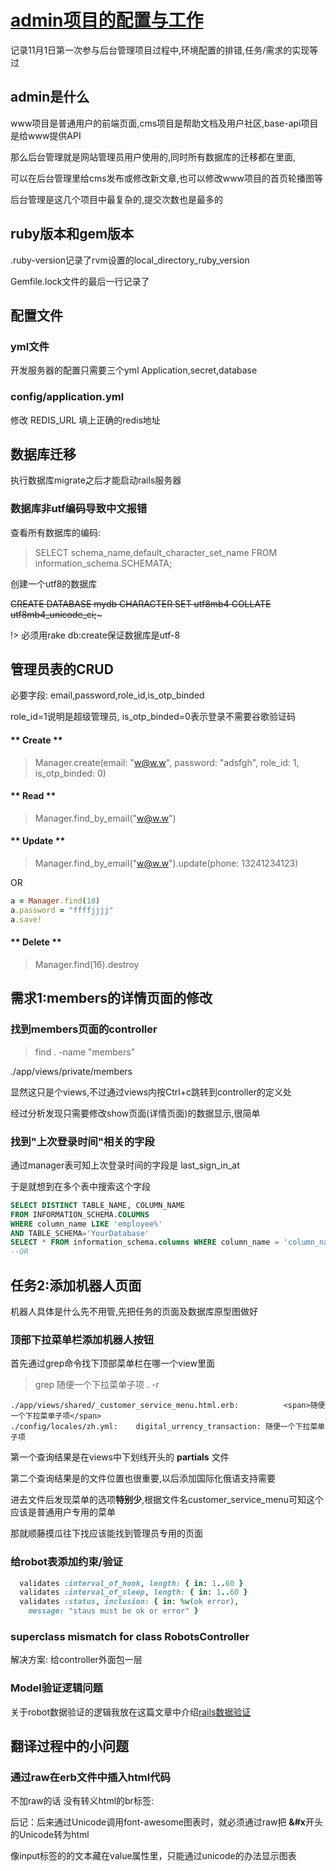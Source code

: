 # [admin项目的配置与工作](2019/11/project-admin)

记录11月1日第一次参与后台管理项目过程中,环境配置的排错,任务/需求的实现等过

## admin是什么

www项目是普通用户的前端页面,cms项目是帮助文档及用户社区,base-api项目是给www提供API

那么后台管理就是网站管理员用户使用的,同时所有数据库的迁移都在里面,

可以在后台管理里给cms发布或修改新文章,也可以修改www项目的首页轮播图等

后台管理是这几个项目中最复杂的,提交次数也是最多的

## ruby版本和gem版本

.ruby-version记录了rvm设置的local_directory_ruby_version

Gemfile.lock文件的最后一行记录了

## 配置文件

### yml文件

开发服务器的配置只需要三个yml  Application,secret,database

### config/application.yml

修改 REDIS_URL 填上正确的redis地址

## 数据库迁移

执行数据库migrate之后才能启动rails服务器

### 数据库非utf编码导致中文报错

查看所有数据库的编码:

> SELECT schema_name,default_character_set_name FROM information_schema.SCHEMATA;

创建一个utf8的数据库

~~CREATE DATABASE mydb CHARACTER SET utf8mb4 COLLATE utf8mb4_unicode_ci;~~~

!> 必须用rake db:create保证数据库是utf-8

## 管理员表的CRUD

必要字段: email,password,role_id,is_otp_binded

role_id=1说明是超级管理员, is_otp_binded=0表示登录不需要谷歌验证码

<!-- tabs:start -->

#### ** Create **

> Manager.create(email: "w@w.w", password: "adsfgh", role_id: 1, is_otp_binded: 0)

#### ** Read **

> Manager.find_by_email("w@w.w")

#### ** Update **

> Manager.find_by_email("w@w.w").update(phone: 13241234123)

OR

```ruby
a = Manager.find(18)
a.password = "ffffjjjj"
a.save!
```

#### ** Delete **

> Manager.find(16).destroy

<!-- tabs:end -->

## 需求1:members的详情页面的修改

### 找到members页面的controller

> find . -name "members"

./app/views/private/members

显然这只是个views,不过通过views内按Ctrl+c跳转到controller的定义处

经过分析发现只需要修改show页面(详情页面)的数据显示,很简单

### 找到"上次登录时间"相关的字段

通过manager表可知上次登录时间的字段是 last_sign_in_at

于是就想到在多个表中搜索这个字段

```sql
SELECT DISTINCT TABLE_NAME, COLUMN_NAME  
FROM INFORMATION_SCHEMA.COLUMNS  
WHERE column_name LIKE 'employee%'  
AND TABLE_SCHEMA='YourDatabase'
SELECT * FROM information_schema.columns WHERE column_name = 'column_name';
--OR
```

## 任务2:添加机器人页面

机器人具体是什么先不用管,先把任务的页面及数据库原型图做好

### 顶部下拉菜单栏添加机器人按钮

首先通过grep命令找下顶部菜单栏在哪一个view里面

> grep 随便一个下拉菜单子项 . -r

```
./app/views/shared/_customer_service_menu.html.erb:          <span>随便一个下拉菜单子项</span>
./config/locales/zh.yml:    digital_urrency_transaction: 随便一个下拉菜单子项
```

第一个查询结果是在views中下划线开头的 **partials** 文件

第二个查询结果是的文件位置也很重要,以后添加国际化俄语支持需要

进去文件后发现菜单的选项**特别少**,根据文件名customer_service_menu可知这个应该是普通用户专用的菜单

那就顺藤摸瓜往下找应该能找到管理员专用的页面

### 给robot表添加约束/验证

```ruby
  validates :interval_of_hook, length: { in: 1..60 }
  validates :interval_of_sleep, length: { in: 1..60 }
  validates :status, inclusion: { in: %w(ok error),
    message: "staus must be ok or error" }
```

### superclass mismatch for class RobotsController

解决方案: 给controller外面包一层

### Model验证逻辑问题

关于robot数据验证的逻辑我放在这篇文章中介绍[rails数据验证](2019/11/validates)

## 翻译过程中的小问题

### 通过raw在erb文件中插入html代码

不加raw的话 没有转义html的br标签:

后记：后来通过Unicode调用font-awesome图表时，就必须通过raw把 **&#x**开头的Unicode转为html

像input标签的的文本藏在value属性里，只能通过unicode的办法显示图表
